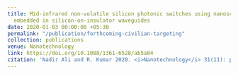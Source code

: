 ```yaml
---
title: Mid-infrared non-volatile silicon photonic switches using nanoscale Ge2Sb2Te5
  embedded in silicon-on-insulator waveguides
date: 2020-01-03 00:00:00 +05:30
permalink: "/publication/forthcoming-civilian-targeting"
collection: publications
venue: Nanotechnology
link: https://doi.org/10.1088/1361-6528/ab5a04
citation: 'Nadir Ali and R. Kumar 2020. <i>Nanotechnology</i> 31(11): p. 115207. doi:10.1088/1361-6528/ab5a04'
---
```


